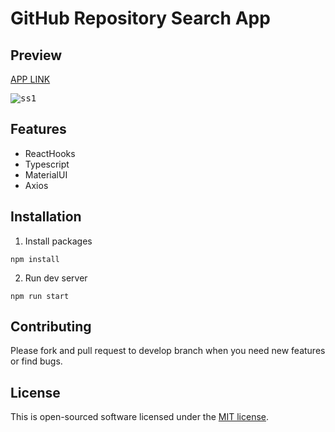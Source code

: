 # GitHub Repository Search App

## Preview
[APP LINK](https://github-tech.com)

<kbd>![ss1](https://user-images.githubusercontent.com/51684013/200167767-a5b1b76d-c848-45e6-a8b7-1acd0a173f72.png)</kbd>

## Features
- ReactHooks
- Typescript
- MaterialUI
- Axios

## Installation
1. Install packages
```
npm install
```
2. Run dev server
```
npm run start
```

## Contributing

Please fork and pull request to develop branch when you need new features or find bugs.

## License

This is open-sourced software licensed under the [MIT license](https://opensource.org/licenses/MIT).
